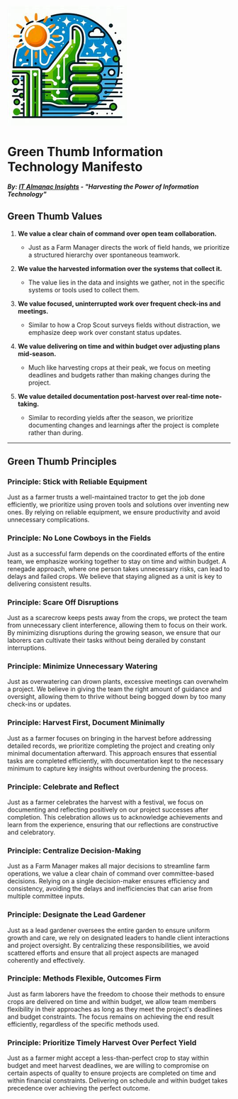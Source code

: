 <img src="it-green-thumb.png" alt="Logo for Green Thumb Information Technology" />

# Green Thumb Information Technology Manifesto

***By: [IT Almanac Insights](index.md) - "Harvesting the Power of Information Technology"***

## **Green Thumb Values**

1. **We value a clear chain of command over open team collaboration.**
   - Just as a Farm Manager directs the work of field hands, we prioritize a structured hierarchy over spontaneous teamwork.

2. **We value the harvested information over the systems that collect it.**
   - The value lies in the data and insights we gather, not in the specific systems or tools used to collect them.

3. **We value focused, uninterrupted work over frequent check-ins and meetings.**
   - Similar to how a Crop Scout surveys fields without distraction, we emphasize deep work over constant status updates.

4. **We value delivering on time and within budget over adjusting plans mid-season.**
   - Much like harvesting crops at their peak, we focus on meeting deadlines and budgets rather than making changes during the project.

5. **We value detailed documentation post-harvest over real-time note-taking.**
   - Similar to recording yields after the season, we prioritize documenting changes and learnings after the project is complete rather than during.

---

 ## **Green Thumb Principles**
 

### **Principle: Stick with Reliable Equipment**

Just as a farmer trusts a well-maintained tractor to get the job done efficiently, we prioritize using proven tools and solutions over inventing new ones. By relying on reliable equipment, we ensure productivity and avoid unnecessary complications.

### **Principle: No Lone Cowboys in the Fields**

Just as a successful farm depends on the coordinated efforts of the entire team, we emphasize working together to stay on time and within budget. A renegade approach, where one person takes unnecessary risks, can lead to delays and failed crops. We believe that staying aligned as a unit is key to delivering consistent results.

### **Principle: Scare Off Disruptions**

Just as a scarecrow keeps pests away from the crops, we protect the team from unnecessary client interference, allowing them to focus on their work. By minimizing disruptions during the growing season, we ensure that our laborers can cultivate their tasks without being derailed by constant interruptions.

### **Principle: Minimize Unnecessary Watering**

Just as overwatering can drown plants, excessive meetings can overwhelm a project. We believe in giving the team the right amount of guidance and oversight, allowing them to thrive without being bogged down by too many check-ins or updates.


### **Principle: Harvest First, Document Minimally**

Just as a farmer focuses on bringing in the harvest before addressing detailed records, we prioritize completing the project and creating only minimal documentation afterward. This approach ensures that essential tasks are completed efficiently, with documentation kept to the necessary minimum to capture key insights without overburdening the process.

### **Principle: Celebrate and Reflect**

Just as a farmer celebrates the harvest with a festival, we focus on documenting and reflecting positively on our project successes after completion. This celebration allows us to acknowledge achievements and learn from the experience, ensuring that our reflections are constructive and celebratory.


### **Principle: Centralize Decision-Making**

Just as a Farm Manager makes all major decisions to streamline farm operations, we value a clear chain of command over committee-based decisions. Relying on a single decision-maker ensures efficiency and consistency, avoiding the delays and inefficiencies that can arise from multiple committee inputs.

### **Principle: Designate the Lead Gardener**

Just as a lead gardener oversees the entire garden to ensure uniform growth and care, we rely on designated leaders to handle client interactions and project oversight. By centralizing these responsibilities, we avoid scattered efforts and ensure that all project aspects are managed coherently and effectively.


### **Principle: Methods Flexible, Outcomes Firm**

Just as farm laborers have the freedom to choose their methods to ensure crops are delivered on time and within budget, we allow team members flexibility in their approaches as long as they meet the project's deadlines and budget constraints. The focus remains on achieving the end result efficiently, regardless of the specific methods used.


### **Principle: Prioritize Timely Harvest Over Perfect Yield**

Just as a farmer might accept a less-than-perfect crop to stay within budget and meet harvest deadlines, we are willing to compromise on certain aspects of quality to ensure projects are completed on time and within financial constraints. Delivering on schedule and within budget takes precedence over achieving the perfect outcome.
